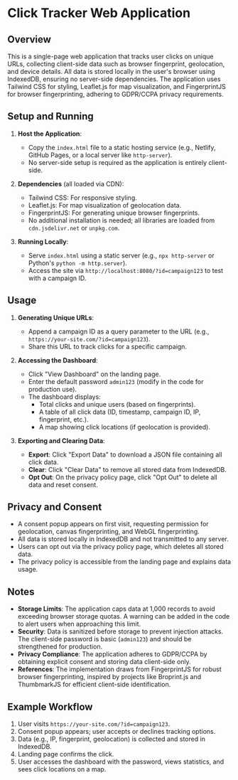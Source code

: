 # Click Tracker Web Application

## Overview
This is a single-page web application that tracks user clicks on unique URLs, collecting client-side data such as browser fingerprint, geolocation, and device details. All data is stored locally in the user's browser using IndexedDB, ensuring no server-side dependencies. The application uses Tailwind CSS for styling, Leaflet.js for map visualization, and FingerprintJS for browser fingerprinting, adhering to GDPR/CCPA privacy requirements.

## Setup and Running
1. **Host the Application**:
   - Copy the `index.html` file to a static hosting service (e.g., Netlify, GitHub Pages, or a local server like `http-server`).
   - No server-side setup is required as the application is entirely client-side.

2. **Dependencies** (all loaded via CDN):
   - Tailwind CSS: For responsive styling.
   - Leaflet.js: For map visualization of geolocation data.
   - FingerprintJS: For generating unique browser fingerprints.
   - No additional installation is needed; all libraries are loaded from `cdn.jsdelivr.net` or `unpkg.com`.

3. **Running Locally**:
   - Serve `index.html` using a static server (e.g., `npx http-server` or Python's `python -m http.server`).
   - Access the site via `http://localhost:8080/?id=campaign123` to test with a campaign ID.

## Usage
1. **Generating Unique URLs**:
   - Append a campaign ID as a query parameter to the URL (e.g., `https://your-site.com/?id=campaign123`).
   - Share this URL to track clicks for a specific campaign.

2. **Accessing the Dashboard**:
   - Click "View Dashboard" on the landing page.
   - Enter the default password `admin123` (modify in the code for production use).
   - The dashboard displays:
     - Total clicks and unique users (based on fingerprints).
     - A table of all click data (ID, timestamp, campaign ID, IP, fingerprint, etc.).
     - A map showing click locations (if geolocation is provided).

3. **Exporting and Clearing Data**:
   - **Export**: Click "Export Data" to download a JSON file containing all click data.
   - **Clear**: Click "Clear Data" to remove all stored data from IndexedDB.
   - **Opt Out**: On the privacy policy page, click "Opt Out" to delete all data and reset consent.

## Privacy and Consent
- A consent popup appears on first visit, requesting permission for geolocation, canvas fingerprinting, and WebGL fingerprinting.
- All data is stored locally in IndexedDB and not transmitted to any server.
- Users can opt out via the privacy policy page, which deletes all stored data.
- The privacy policy is accessible from the landing page and explains data usage.

## Notes
- **Storage Limits**: The application caps data at 1,000 records to avoid exceeding browser storage quotas. A warning can be added in the code to alert users when approaching this limit.
- **Security**: Data is sanitized before storage to prevent injection attacks. The client-side password is basic (`admin123`) and should be strengthened for production.
- **Privacy Compliance**: The application adheres to GDPR/CCPA by obtaining explicit consent and storing data client-side only.
- **References**: The implementation draws from FingerprintJS for robust browser fingerprinting, inspired by projects like Broprint.js and ThumbmarkJS for efficient client-side identification.

## Example Workflow
1. User visits `https://your-site.com/?id=campaign123`.
2. Consent popup appears; user accepts or declines tracking options.
3. Data (e.g., IP, fingerprint, geolocation) is collected and stored in IndexedDB.
4. Landing page confirms the click.
5. User accesses the dashboard with the password, views statistics, and sees click locations on a map.